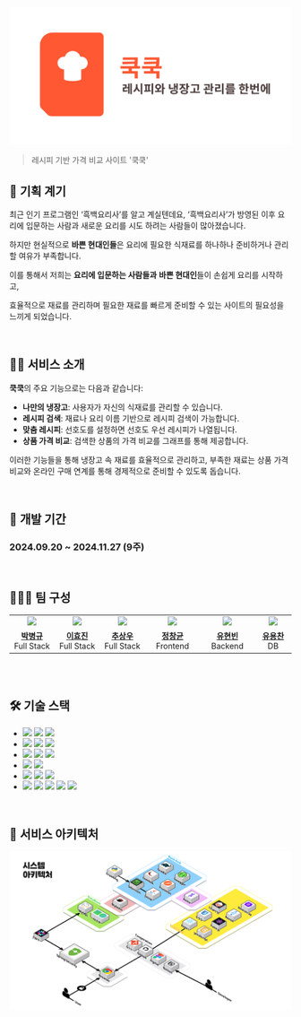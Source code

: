 ![logo](/public/assets/readmeImg/logo.png)

> 레시피 기반 가격 비교 사이트 '쿡쿡'

## 💠 기획 계기

최근 인기 프로그램인 ‘흑백요리사’를 알고 계실텐데요, ‘흑백요리사’가 방영된 이후 요리에 입문하는 사람과 새로운 요리를 시도 하려는 사람들이 많아졌습니다.

하지만 현실적으로 **바쁜 현대인들**은 요리에 필요한 식재료를 하나하나 준비하거나 관리할 여유가 부족합니다.

이를 통해서 저희는 **요리에 입문하는 사람들과** **바쁜 현대인**들이 손쉽게 요리를 시작하고, 

효율적으로 재료를 관리하며 필요한 재료를 빠르게 준비할 수 있는 사이트의 필요성을 느끼게 되었습니다.

<br/>

## 🧑‍🍳 서비스 소개

**쿡쿡**의 주요 기능으로는 다음과 같습니다:

- **나만의 냉장고**: 사용자가 자신의 식재료를 관리할 수 있습니다.
- **레시피 검색**: 재료나 요리 이름 기반으로 레시피 검색이 가능합니다.
- **맞춤 레시피**: 선호도를 설정하면 선호도 우선 레시피가 나열됩니다.
- **상품 가격 비교**: 검색한 상품의 가격 비교를 그래프를 통해 제공합니다.

이러한 기능들을 통해 냉장고 속 재료를 효율적으로 관리하고, 부족한 재료는 상품 가격 비교와 온라인 구매 연계를 통해 경제적으로 준비할 수 있도록 돕습니다.

<br/>

## 📆 개발 기간

### 2024.09.20 ~ 2024.11.27 (9주)

<br/>

## 🧑‍🤝‍🧑 팀 구성

<table>
  <tr >
    <td align="center" width="200px" >
      <a href="https://github.com/parkbg-git"><img src="https://avatars.githubusercontent.com/u/182458350?v=4"/></a>
    </td>
    <td align="center" width="200px" >
      <a href="https://github.com/maybeaj"><img src="https://avatars.githubusercontent.com/u/112530022?v=4"/></a>
    </td>
    <td align="center" width="200px" >
      <a href="https://github.com/dacapotrip"><img src="https://avatars.githubusercontent.com/u/129040973?v=4"/></a>
    </td>
    <td align="center" width="200px" >
      <a href="https://github.com/Gyunie01"><img src="https://avatars.githubusercontent.com/u/175200833?v=4"/></a>
    </td>
    <td align="center" width="200px" >
      <a href="https://github.com/cukwak"><img src="https://avatars.githubusercontent.com/u/31978182?v=4"/></a>
    </td>
    <td align="center" width="200px" >
      <a href="https://github.com/JBPineneedle"><img src="https://avatars.githubusercontent.com/u/48670669?v=4"/></a>
    </td>
  </tr>
  <tr>
    <td align="center" width="200px" >
      <a href="https://github.com/parkbg-git/"><strong>박병규</strong></a><br>Full Stack
    </td>
    <td align="center" width="200px" >
      <a href="https://github.com/maybeaj/"><strong>이효진</strong></a><br>Full Stack
    </td>
    <td align="center" width="200px" >
      <a href="https://github.com/dacapotrip/"><strong>추상우</strong></a><br>Full Stack
    </td>
    <td align="center" width="200px" >
      <a href="https://github.com/Gyunie01/"><strong>정창균</strong></a><br>Frontend
    </td>
    <td align="center" width="200px" >
      <a href="https://github.com/cukwak/"><strong>유현빈</strong></a><br>Backend
    </td>
    <td align="center" width="200px" >
      <a href="https://github.com/JBPineneedle/"><strong>유용찬</strong></a><br>DB
    </td>
  </tr>
</table>
<br/>

<br />

## 🛠️ 기술 스택

- <img src="https://img.shields.io/badge/Framework-%23121011?style=for-the-badge">
  <img src="https://img.shields.io/badge/springboot-6DB33F?style=for-the-badge&logo=springboot&logoColor=white">
  <img src="https://img.shields.io/badge/3.2.10-515151?style=for-the-badge">
  
- <img src="https://img.shields.io/badge/Build-%23121011?style=for-the-badge">
  <img src="https://img.shields.io/badge/Gradle-02303A?style=for-the-badge&logo=Gradle&logoColor=white">
  <img src="https://img.shields.io/badge/7.6.1-515151?style=for-the-badge">
  
- <img src="https://img.shields.io/badge/Language-%23121011?style=for-the-badge">
  <img src="https://img.shields.io/badge/java-%232EB67D?style=for-the-badge&logo=openjdk&logoColor=white"> 
  <img src="https://img.shields.io/badge/17-515151?style=for-the-badge">

- <img src="https://img.shields.io/badge/Database-%23121011?style=for-the-badge">
  <img src="https://img.shields.io/badge/MySQL-%2300A6D6?style=for-the-badge&logo=mysql&logoColor=white">

- <img src="https://img.shields.io/badge/Authentication-%23121011?style=for-the-badge">
  <img src="https://img.shields.io/badge/JWT-%232B2B2B?style=for-the-badge&logo=jsonwebtokens&logoColor=white"> 
  <img src="https://img.shields.io/badge/Spring_Security-%23121011?style=for-the-badge">

- <img src="https://img.shields.io/badge/Other Libraries-%23121011?style=for-the-badge">
  <img src="https://img.shields.io/badge/jsoup-%2343B02A?style=for-the-badge&logo=jsoup&logoColor=white">
  <img src="https://img.shields.io/badge/Spring Mail-%23E34F26?style=for-the-badge&logo=spring&logoColor=white">
  <img src="https://img.shields.io/badge/Swagger-%2300C853?style=for-the-badge&logo=swagger&logoColor=white"> 
  <img src="https://img.shields.io/badge/MyBatis-%235B7F8D?style=for-the-badge&logo=mybatis&logoColor=white">

<br/>

## 🚀 서비스 아키텍처

![logo](/public/assets/readmeImg/architecture.png)

